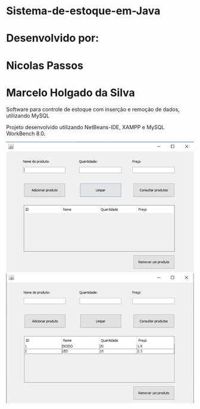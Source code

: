 # Sistema-de-estoque-em-Java
# Desenvolvido por:
# Nicolas Passos 
# Marcelo Holgado da Silva

Software para controle de estoque com inserção e remoção de dados, utilizando MySQL

Projeto desenvolvido utilizando NetBeans-IDE, XAMPP e MySQL WorkBench 8.0.

![alt text](https://github.com/Holgado/Sistema-de-estoque-em-Java/blob/main/view.png)
![alt text](https://github.com/Holgado/Sistema-de-estoque-em-Java/blob/main/view2.png)
